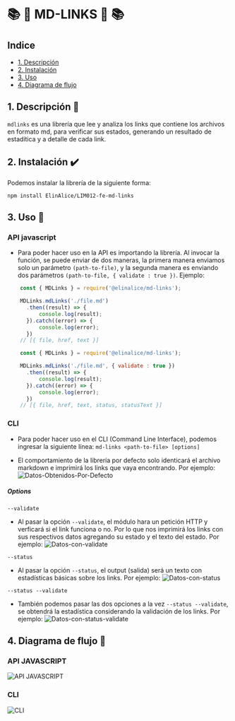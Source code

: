 # :books: :link:  MD-LINKS :link: :books:

## Indice
* [1. Descripción](#1-descripción)
* [2. Instalación](#2-instalación)
* [3. Uso](#3-uso)
* [4. Diagrama de flujo](#4-diagrama-de-flujo)

## 1. Descripción :book:
  `mdlinks` es una librería que lee y analiza los links que contiene los archivos en formato md, para verificar sus estados, generando un resultado de estadítica y a detalle de cada link.
## 2. Instalación :heavy_check_mark:
Podemos instalar la librería de la siguiente forma:

`npm install ElinAlice/LIM012-fe-md-links`
## 3. Uso :pencil:
### API javascript
- Para poder hacer uso en la API es importando la librería. Al invocar la función, se puede enviar de dos maneras, la primera manera enviamos solo un parámetro `(path-to-file)`, y la segunda manera es enviando dos parámetros `(path-to-file, { validate : true })`.
Ejemplo:

``` javascript
    const { MDLinks } = require('@elinalice/md-links');

    MDLinks.mdLinks('./file.md')
      .then((result) => {
          console.log(result);
      }).catch((error) => {
          console.log(error);
      })
    // [{ file, href, text }]
```
``` javascript
    const { MDLinks } = require('@elinalice/md-links');

    MDLinks.mdLinks('./file.md', { validate : true })
      .then((result) => {
          console.log(result);
      }).catch((error) => {
          console.log(error);
      })
    // [{ file, href, text, status, statusText }]
```
### CLI
- Para poder hacer uso en el CLI (Command Line Interface), podemos ingresar la siguiente línea:
`md-links <path-to-file> [options]`
* El comportamiento de la librería por defecto solo identicará el archivo markdown e imprimirá los links que vaya encontrando.
Por ejemplo:
![Datos-Obtenidos-Por-Defecto](https://github.com/ElinAlice/LIM012-fe-md-links/blob/master/docs/img/mdLinkCLI.PNG?raw=true)

##### Options
`--validate`
* Al pasar la opción `--validate`, el módulo hara un petición HTTP y verficará si el link funciona o no. Por lo que nos imprimirá los links con sus respectivos datos agregando su estado y el texto del estado.
Por ejemplo:
![Datos-con-validate](https://github.com/ElinAlice/LIM012-fe-md-links/blob/master/docs/img/mdLinkValidate.PNG?raw=true)

`--status`
* Al pasar la opción `--status`, el output (salida) será un texto con estadísticas básicas sobre los links.
Por ejemplo:
![Datos-con-status](https://github.com/ElinAlice/LIM012-fe-md-links/blob/master/docs/img/mdLinkStatus.PNG?raw=true)

`--status --validate`
* También podemos pasar las dos opciones a la vez `--status --validate`, se obtendrá la estadística considerando la validación de los links.
Por ejemplo:
![Datos-con-status-validate](https://github.com/ElinAlice/LIM012-fe-md-links/blob/master/docs/img/mdLinkStatusValidate.PNG?raw=true)

## 4. Diagrama de flujo :twisted_rightwards_arrows:

### API JAVASCRIPT

![API JAVASCRIPT](https://github.com/ElinAlice/LIM012-fe-md-links/blob/master/docs/img/dfApiJavascript.png)

### CLI

![CLI](https://github.com/ElinAlice/LIM012-fe-md-links/blob/master/docs/img/dfCLI.png)


